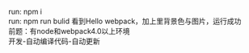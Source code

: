 run:   npm i  
run:   npm run bulid 
看到Hello webpack，加上里背景色与图片，运行成功  
前题：有node和webpack4.0以上环境  
开发-自动编译代码-自动更新
